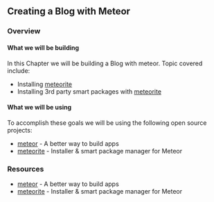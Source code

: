 ## Creating a Blog with Meteor

### Overview
#### What we will be building
In this Chapter we will be building a Blog with meteor. Topic
covered include:

- Installing [meteorite][]
- Installing 3rd party smart packages with [meteorite][]

#### What we will be using

To accomplish these goals we will be using the following open source
projects:

- [meteor][] - A better way to build apps
- [meteorite][] - Installer & smart package manager for Meteor

### Resources
- [meteor][] - A better way to build apps
- [meteorite][] - Installer & smart package manager for Meteor

[meteor]: http://meteor.com
[meteorite]: http://oortcloud.github.com/meteorite/
